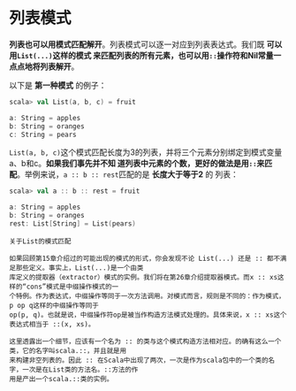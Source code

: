 列表模式
===================================================================================
**列表也可以用模式匹配解开**。列表模式可以逐一对应到列表表达式。我们既 **可以用`List(...)`这样的模式
来匹配列表的所有元素，也可以用`::`操作符和Nil常量一点点地将列表解开**。

以下是 **第一种模式** 的例子：
```scala
scala> val List(a, b, c) = fruit

a: String = apples
b: String = oranges
c: String = pears
```
`List(a, b, c)`这个模式匹配长度为3的列表，并将三个元素分别绑定到模式变量a、b和c。**如果我们事先并不知
道列表中元素的个数，更好的做法是用`::`来匹配**。举例来说，`a :: b :: rest`匹配的是 **长度大于等于2** 的
列表：
```scala
scala> val a :: b :: rest = fruit

a: String = apples
b: String = oranges
rest: List[String] = List(pears)
```
```
关于List的模式匹配

如果回顾第15章介绍过的可能出现的模式的形式，你会发现不论 List(...) 还是 :: 都不满足那些定义。事实上，List(...)是一个由类
库定义的提取器（extractor）模式的实例。我们将在第26章介绍提取器模式。而x :: xs这样的“cons”模式是中缀操作模式的一
个特例。作为表达式，中缀操作等同于一次方法调用。对模式而言，规则是不同的：作为模式，p op q这样的中缀操作等同于
op(p, q)。也就是说，中缀操作符op是被当作构造方法模式处理的。具体来说，x :: xs这个表达式相当于 ::(x, xs)。

这里透露出一个细节，应该有一个名为 :: 的类与这个模式构造方法相对应。的确有这么一个类，它的名字叫scala.::，并且就是用
来构建非空列表的。因此 :: 在Scala中出现了两次，一次是作为scala包中的一个类的名字，一次是在List类的方法名。::方法的作
用是产出一个scala.::类的实例。
```


